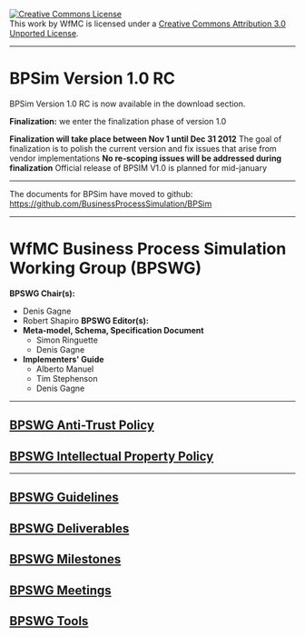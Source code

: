 <a href='http://creativecommons.org/licenses/by/3.0/'><img src='http://i.creativecommons.org/l/by/3.0/88x31.png' alt='Creative Commons License' /></a><br />This work by WfMC is licensed under a <a href='http://creativecommons.org/licenses/by/3.0/'>Creative Commons Attribution 3.0 Unported License</a>.


---

# BPSim Version 1.0 RC #

BPSim Version 1.0 RC is now available in the download section.

**Finalization:** we enter the finalization phase of version 1.0

**Finalization will take place between Nov 1 until Dec 31 2012** The goal of finalization is to polish the current version and fix issues that arise from vendor implementations
**No re-scoping issues will be addressed during finalization** Official release of BPSIM V1.0 is planned for mid-january



---


The documents for BPSim have moved to github:
<a href='https://github.com/BusinessProcessSimulation/BPSim'><a href='https://github.com/BusinessProcessSimulation/BPSim'>https://github.com/BusinessProcessSimulation/BPSim</a></a>

---

# WfMC Business Process Simulation Working Group (BPSWG) #

**BPSWG Chair(s):**
  * Denis Gagne
  * Robert Shapiro
**BPSWG Editor(s):**
  * **Meta-model, Schema, Specification Document**
    * Simon Ringuette
    * Denis Gagne
  * **Implementers' Guide**
    * Alberto Manuel
    * Tim Stephenson
    * Denis Gagne



---


## [BPSWG Anti-Trust Policy](AntiTrustPolicy.md) ##

## [BPSWG Intellectual Property Policy](IPPolicy.md) ##


---


## [BPSWG Guidelines](Guidelines.md) ##
## [BPSWG Deliverables](Deliverables.md) ##
## [BPSWG Milestones](Milestones.md) ##
## [BPSWG Meetings](Meetings.md) ##
## [BPSWG Tools](Tools.md) ##
